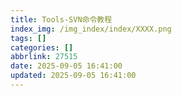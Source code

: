 ```yaml
---
title: Tools-SVN命令教程
index_img: /img_index/index/XXXX.png
tags: []
categories: []
abbrlink: 27515
date: 2025-09-05 16:41:00
updated: 2025-09-05 16:41:00
---
```

